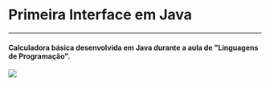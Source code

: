# Primeira Interface em Java
<hr>

#### Calculadora básica desenvolvida em Java durante a aula de "Linguagens de Programação".

<img src="https://github.com/guitavano/calculadora/blob/main/src/images/project.gif">